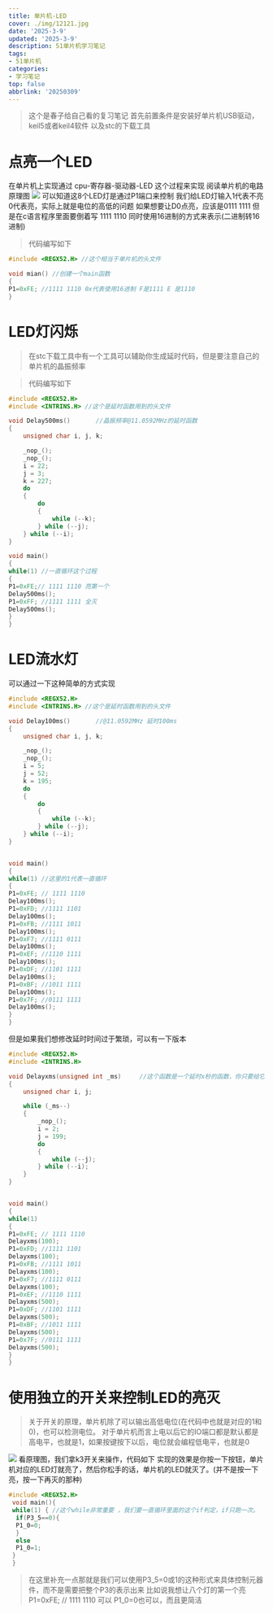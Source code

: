 ```yaml
---
title: 单片机-LED
cover: ./img/12121.jpg
date: '2025-3-9'
updated: '2025-3-9'
description: 51单片机学习笔记
tags:
- 51单片机
categories:
- 学习笔记
top: false
abbrlink: '20250309'
---
```

>这个是春子给自己看的复习笔记
>首先前置条件是安装好单片机USB驱动，keil5或者keil4软件 以及stc的下载工具

# 点亮一个LED
在单片机上实现通过
cpu-寄存器-驱动器-LED
这个过程来实现
阅读单片机的电路原理图
![](/img/wdads.png)
可以知道这8个LED灯是通过P1端口来控制
我们给LED灯输入1代表不亮 0代表亮，实际上就是电位的高低的问题
如果想要让D0点亮，应该是0111 1111 但是在c语言程序里面要倒着写 1111 1110
同时使用16进制的方式来表示(二进制转16进制)


>代码编写如下
```c
#include <REGX52.H> //这个相当于单片机的头文件

void mian() //创建一个main函数
{
P1=0xFE; //1111 1110 0x代表使用16进制 F是1111 E 是1110
}
```

# LED灯闪烁
>在stc下载工具中有一个工具可以辅助你生成延时代码，但是要注意自己的单片机的晶振频率

>代码编写如下
```c
#include <REGX52.H>
#include <INTRINS.H> //这个是延时函数用到的头文件

void Delay500ms()		//晶振频率@11.0592MHz的延时函数
{
	unsigned char i, j, k;

	_nop_();
	_nop_();
	i = 22;
	j = 3;
	k = 227;
	do
	{
		do
		{
			while (--k);
		} while (--j);
	} while (--i);
}

void main()
{
while(1) //一直循环这个过程
{
P1=0xFE;// 1111 1110 亮第一个
Delay500ms();
P1=0xFF; //1111 1111 全灭
Delay500ms();	  
}
}
```

# LED流水灯

可以通过一下这种简单的方式实现
``` c
#include <REGX52.H>
#include <INTRINS.H> //这个是延时函数用到的头文件

void Delay100ms()		//@11.0592MHz 延时100ms
{
	unsigned char i, j, k;

	_nop_();
	_nop_();
	i = 5;
	j = 52;
	k = 195;
	do
	{
		do
		{
			while (--k);
		} while (--j);
	} while (--i);
}


void main()
{
while(1) //这里的1代表一直循环
{
P1=0xFE; // 1111 1110
Delay100ms();
P1=0xFD; //1111 1101
Delay100ms();
P1=0xFB; //1111 1011
Delay100ms();
P1=0xF7; //1111 0111
Delay100ms();
P1=0xEF; //1110 1111
Delay100ms();
P1=0xDF; //1101 1111
Delay100ms();
P1=0xBF; //1011 1111
Delay100ms();
P1=0x7F; //0111 1111
Delay100ms();	  
}
}
```
但是如果我们想修改延时时间过于繁琐，可以有一下版本

```c
#include <REGX52.H>
#include <INTRINS.H>

void Delayxms(unsigned int _ms)     //这个函数是一个延时x秒的函数，你只要给它传入参数就行了，这样比较方便
{
    unsigned char i, j;

    while (_ms--)
    {
        _nop_();
        i = 2;
        j = 199;
        do
        {
            while (--j);
        } while (--i);
    }
}


void main()
{
while(1)
{
P1=0xFE; // 1111 1110
Delayxms(100);
P1=0xFD; //1111 1101
Delayxms(100);
P1=0xFB; //1111 1011
Delayxms(100);
P1=0xF7; //1111 0111
Delayxms(100);
P1=0xEF; //1110 1111
Delayxms(500);
P1=0xDF; //1101 1111
Delayxms(500);
P1=0xBF; //1011 1111
Delayxms(500);
P1=0x7F; //0111 1111
Delayxms(500);	  
}
}
```
# 使用独立的开关来控制LED的亮灭

>关于开关的原理，单片机除了可以输出高低电位(在代码中也就是对应的1和0)，也可以检测电位。
>对于单片机而言上电以后它的IO端口都是默认都是高电平，也就是1，如果按键按下以后，电位就会编程低电平，也就是0

![](/img/微信图片_20250312153836.png)
看原理图，我们拿k3开关来操作，代码如下
实现的效果是你按一下按钮，单片机对应的LED灯就亮了，然后你松手的话，单片机的LED就灭了。(并不是按一下亮，按一下再灭的那种)
```c
#include <REGX52.H>
 void main(){
 while(1) { //这个while非常重要 ，我们要一直循环里面的这个if判定，if只跑一次。
  if(P3_5==0){
  P1_0=0;
  }
  else
  P1_0=1;
 }
 }
```
>在这里补充一点那就是我们可以使用P3_5=0或1的这种形式来具体控制元器件，而不是需要把整个P3的表示出来
>比如说我想让八个灯的第一个亮 P1=0xFE; // 1111 1110 可以 P1_0=0也可以，而且更简洁










